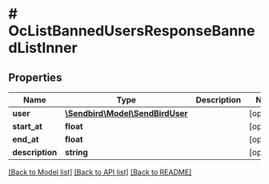 # # OcListBannedUsersResponseBannedListInner

## Properties

Name | Type | Description | Notes
------------ | ------------- | ------------- | -------------
**user** | [**\Sendbird\Model\SendBirdUser**](SendBirdUser.md) |  | [optional]
**start_at** | **float** |  | [optional]
**end_at** | **float** |  | [optional]
**description** | **string** |  | [optional]

[[Back to Model list]](../../README.md#models) [[Back to API list]](../../README.md#endpoints) [[Back to README]](../../README.md)

